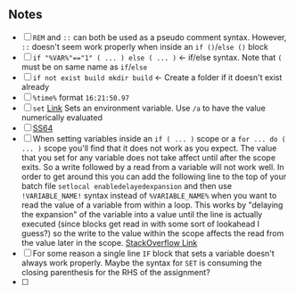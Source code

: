 ## Notes
- [ ] `REM` and `::` can both be used as a pseudo comment syntax. However, `::` doesn't seem work properly when inside an `if ()`/`else ()` block
- [ ] `if "%VAR%"=="1" ( ... ) else ( ... )` <- if/else syntax. Note that `(` must be on same name as `if`/`else`
- [ ] `if not exist build mkdir build` <- Create a folder if it doesn't exist already
- [ ] `%time%` format `16:21:50.97`
- [ ] `set` [Link](https://learn.microsoft.com/en-us/windows-server/administration/windows-commands/set_1) Sets an environment variable. Use `/a` to have the value numerically evaluated
- [ ] [SS64](https://ss64.com/nt/)
- [ ] When setting variables inside an `if ( ... )` scope or a `for ... do ( ... )` scope you'll find that it does not work as you expect. The value that you set for any variable does not take affect until after the scope exits. So a write followed by a read from a variable will not work well. In order to get around this you can add the following line to the top of your batch file `setlocal enabledelayedexpansion` and then use `!VARIABLE_NAME!` syntax instead of `%VARIABLE_NAME%` when you want to read the value of a variable from within a loop. This works by "delaying the expansion" of the variable into a value until the line is actually executed (since blocks get read in with some sort of lookahead I guess?) so the write to the value within the scope affects the read from the value later in the scope. [StackOverflow Link](https://stackoverflow.com/questions/6679907/how-do-setlocal-and-enabledelayedexpansion-work)
- [ ] For some reason a single line `IF` block that sets a variable doesn't always work properly. Maybe the syntax for `SET` is consuming the closing parenthesis for the RHS of the assignment?
- [ ] 